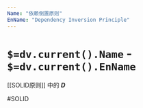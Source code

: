 ```yaml
---
Name: "依赖倒置原则"
EnName: "Dependency Inversion Principle"
---
```

# `$=dv.current().Name` - `$=dv.current().EnName`

[[SOLID原则]] 中的 ***D***

#SOLID 